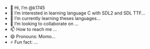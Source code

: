 - 👋 Hi, I’m @k1745
- 👀 I’m interested in learning language C with SDL2 and SDL TTF...
- 🌱 I’m currently learning theses languages...
- 💞️ I’m looking to collaborate on ...
- 📫 How to reach me ...
- 😄 Pronouns: Momo...
- ⚡ Fun fact: ...

<!---
k1745/k1745 is a ✨ special ✨ repository because its `README.md` (this file) appears on your GitHub profile.
You can click the Preview link to take a look at your changes.
--->

